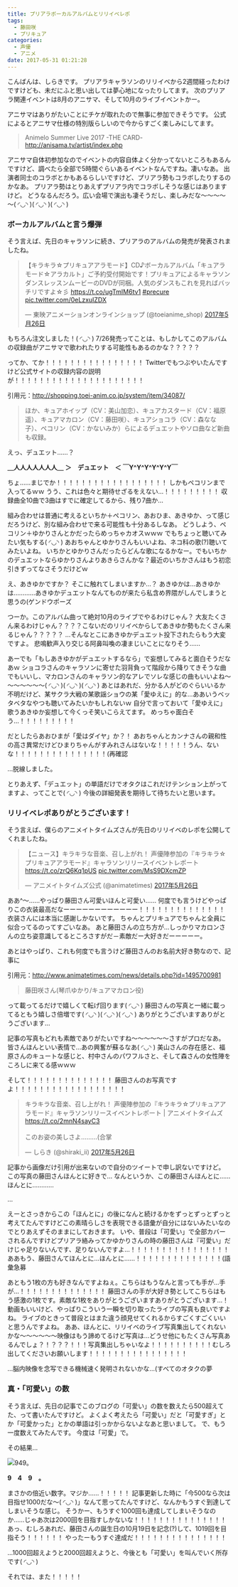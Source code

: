 ```yaml
---
title: プリアラボーカルアルバムとリリイベレポ
tags:
  - 藤田咲
  - プリキュア
categories:
  - 声優
  - アニメ
date: 2017-05-31 01:21:28
---
```


こんばんは、しらきです。
プリアラキャラソンのリリイベから2週間経ったわけですけども、未だにふと思い出しては夢心地になったりしてます。
次のプリアラ関連イベントは8月のアニサマ、そして10月のライブイベントかー。
<!-- more -->
アニサマはありがたいことにチケが取れたので無事に参加できそうです。
公式によるとアニサマ仕様の特別版らしいので今からすごく楽しみにしてます。

> Animelo Summer Live 2017 -THE CARD-
> http://anisama.tv/artist/index.php

アニサマ自体初参加なのでイベントの内容自体よく分かってないところもあるんですけど、調べたら全部で5時間ぐらいあるイベントなんですね。凄いなあ。
出演者同士のコラボとかもあるらしいですけど、プリアラ勢もコラボしたりするのかなあ。
プリアラ勢はとりあえずプリアラ内でコラボしそうな感じはありますけど。
どうなるんだろう。広い会場で演出も凄そうだし、楽しみだな～～～～～( ◜◡◝ )( ◜◡◝ )( ◜◡◝ )

### ボーカルアルバムと言う爆弾

そう言えば、先日のキャラソンに続き、プリアラのアルバムの発売が発表されましたね。

<blockquote class="twitter-tweet" data-lang="ja"><p lang="ja" dir="ltr">【キラキラ☆プリキュアアラモード】CD♪ボーカルアルバム「キュアラモード☆アラカルト」ご予約受付開始です！プリキュアによるキャラソンダンスレッスンムービーのDVDが同梱。人気のダンスもこれを見ればバッチリですよ☆彡 <a href="https://t.co/ugTmIM6tv1">https://t.co/ugTmIM6tv1</a> <a href="https://twitter.com/hashtag/precure?src=hash">#precure</a> <a href="https://t.co/0eLzxuIZDX">pic.twitter.com/0eLzxuIZDX</a></p>&mdash; 東映アニメーションオンラインショップ (@toeianime_shop) <a href="https://twitter.com/toeianime_shop/status/867938847295889408">2017年5月26日</a></blockquote>
<script async src="//platform.twitter.com/widgets.js" charset="utf-8"></script>

もちろん注文しました！( ◜◡◝ )
7/26発売ってことは、もしかしてこのアルバムの収録曲がアニサマで歌われたりする可能性もあるのかな？？？？？

ってか、てか！！！！！！！！！！！！！！！！
Twitterでもつぶやいたんですけど公式サイトの収録内容の説明が！！！！！！！！！！！！！！！！！！！！！

引用元：http://shopping.toei-anim.co.jp/system/item/34087/

> ほか、キュアホイップ（CV：美山加恋）、キュアカスタード（CV：福原遥）、キュアマカロン（CV：藤田咲）、キュアショコラ（CV：森なな子）、ペコリン（CV：かないみか）らによるデュエットやソロ曲など新曲も収録。

えっ、デュエット……？

**＿人人人人人人人＿**
**＞　デュエット　＜**
**￣Y^Y^Y^Y^Y^Y￣**

ちょ……まじでか！！！！！！！！！！！！！！！！！！
しかもペコリンまで入ってるｗｗ
うう、これは色々と期待せざるをえない…！！！！！！！！！
収録曲全10曲で3曲はすでに確定してるから、残り7曲か…

組み合わせは普通に考えるといちか＋ペコリン、あおひま、あきゆか、って感じだろうけど、別な組み合わせで来る可能性も十分あるしなあ。
どうしよう、ペコリン＋ゆかりさんとかだったらめっちゃカオスｗｗｗ
でもちょっと聴いてみたい気もする( ◜◡◝ )
あおちゃんとゆかりさんもいいよね、ネコ科の歌(?)聴いてみたいよね。
いちかとゆかりさんだったらどんな歌になるかなー。でもいちかのデュエットならゆかりさんよりあきらさんかな？最近のいちかさんはもう初恋引きずってなさそうだけどｗ

え、あきゆかですか？
そこに触れてしまいますか…？
あきゆかは…あきゆかは…………あきゆかデュエットなんてものが来たら私含め界隈がしんでしまうと思うの(ゲンドウポーズ

つーか。このアルバム曲って絶対10月のライブでやるわけじゃん？
大友たくさん来るわけじゃん？？？？こないだのリリイベからしてあきゆか勢もたくさん来るじゃん？？？？？
…そんなとこにあきゆかデュエット投下されたらもう大変ですよ。
悲鳴歓声入り交じる阿鼻叫喚の凄まじいことになりそう……

あーでも「もしあきゆかがデュエットするなら」で妄想してみると面白そうだなあｗ
ショコラさんのキャラソンに寄せた羽背負って階段から降りてきそうな曲でもいいし、マカロンさんのキャラソン的なアレでソレな感じの曲もいいよね～～～～～～～( ◜◡◝ )( ◜◡◝ )( ◜◡◝ )
あとはあれだ、分かる人がどのぐらいいるか不明だけど、某サクラ大戦の某歌謡ショウの某「愛ゆえに」的な…ああいうベッタベタなやつも聴いてみたいかもしれないｗ
自分で言っておいて「愛ゆえに」歌うあきゆか妄想して今くっそ笑いこらえてます。
めっちゃ面白そう…！！！！！！！！！

だとしたらあおひまが「愛はダイヤ」か？！
あおちゃんとカンナさんの親和性の高さ異常だけどひまりちゃんがすみれさんはないな！！！！！うん、ないな！！！！！！！！！！！！！！！(再確認

…脱線しました。

とりあえず、「デュエット」の単語だけでオタクはこれだけテンション上がってますよ、ってことで( ◜◡◝ )
今後の詳細発表を期待して待ちたいと思います。

### リリイベレポありがとうございます！

そう言えば、僕らのアニメイトタイムズさんが先日のリリイベのレポを公開してくれましたね。

<blockquote class="twitter-tweet" data-lang="ja"><p lang="ja" dir="ltr">【ニュース】キラキラな音楽、召し上がれ！ 声優陣参加の『キラキラ☆プリキュアアラモード』キャラソンリリースイベントレポート <a href="https://t.co/zrQ6Kq1pUS">https://t.co/zrQ6Kq1pUS</a> <a href="https://t.co/MsS9DXcmZP">pic.twitter.com/MsS9DXcmZP</a></p>&mdash; アニメイトタイムズ公式 (@animatetimes) <a href="https://twitter.com/animatetimes/status/867938351336140801">2017年5月26日</a></blockquote>
<script async src="//platform.twitter.com/widgets.js" charset="utf-8"></script>

ああ^～……やっぱり藤田さん可愛いほんと可愛い……
何度でも言うけどやっぱりこの衣装最高だなーーーーーーーーーーーー！！！！！！！！！！！！！！
衣装さんには本当に感謝しかないです。
ちゃんとプリキュアでちゃんと全員に似合ってるのってすごいなあ。
あと藤田さんの立ち方が…しっかりマカロンさんの立ち姿意識してるところさすがだ－素敵だー大好きだーーーーー。

あとはやっぱり、これも何度でも言うけど藤田さんのお名前大好き勢なので、記事に

引用元：http://www.animatetimes.com/news/details.php?id=1495700981

> 藤田咲さん(琴爪ゆかり/キュアマカロン役)

って載ってるだけで嬉しくて転げ回ります( ◜◡◝ )
藤田さんの写真と一緒に載ってるともう嬉しさ倍増です( ◜◡◝ )( ◜◡◝ )( ◜◡◝ )
ありがとうございますありがとうございます…

記事の写真もどれも素敵でありがたいですね～～～～～～さすがプロだなあ。
皆さんほんといい表情で…あの興奮が蘇るなあ( ◜◡◝ )
美山さんの存在感と、福原さんのキュートな感じと、村中さんのパワフルさと、そして森さんの女性陣をころしに来てる感ｗｗｗ

そして！！！！！！！！！！！！！！
藤田さんのお写真ですよ！！！！！！！！！！！！！！！！！！

<blockquote class="twitter-tweet" data-lang="ja"><p lang="ja" dir="ltr">キラキラな音楽、召し上がれ！ 声優陣参加の『キラキラ☆プリキュアアラモード』キャラソンリリースイベントレポート | アニメイトタイムズ <a href="https://t.co/2mnN4sayC3">https://t.co/2mnN4sayC3</a><br><br>このお姿の美しさよ………(合掌</p>&mdash; しらき (@shiraki_ii) <a href="https://twitter.com/shiraki_ii/status/867946023158554624">2017年5月26日</a></blockquote>
<script async src="//platform.twitter.com/widgets.js" charset="utf-8"></script>

記事から画像だけ引用が出来ないので自分のツイートで申し訳ないですけど。
この写真の藤田さんほんとに好きで…
なんというか、この藤田さんほんとに……ほんとに…………

…

えーとさっきからこの「ほんとに」の後になんと続けるかをずっとずっとずっと考えてたんですけどこの素晴らしさを表現できる語彙が自分にはないみたいなのでとりあえずそのままにしておきます。
いや、普段は「可愛い」で全部カバーされるんですけどプリアラ絡みってかゆかりさんの時の藤田さんは『可愛い」だけじゃ足りないんです、足りないんですよ…！！！！！！！！！！！！！！！！
ああもう、藤田さんてほんとに…ほんとに……！！！！！！！！！！！！！！(語彙急募

あともう1枚の方も好きなんですよねぇ。こちらはもうなんと言っても手が…手が…！！！！！！！！！！！！！！
藤田さんの手が大好き勢としてこちらはもう感激の1枚です。素敵な1枚をありがとうございますありがとうございます…！
動画もいいけど、やっぱりこういう一瞬を切り取ったライブの写真も良いですよね。
ライブのときって普段とはまた違う顔見せてくれるからすごくすごくいいと思うんですよね。
ああ、ほんとに、リリイベのライブ写真集出してくれないかな～～～～～～映像はもう諦めてるけど写真は…どうせ他にもたくさん写真あるんでしょ？！？？？！！！写真集出しちゃいなよ！！！！！！！！！！むしろ出してくださいお願いします！！！！！！！！！！！！！！！！

…脳内映像を念写できる機械速く発明されないかな…(すべてのオタクの夢

### 真・「可愛い」の数

そう言えば、先日の記事でこのブログの「可愛い」の数を数えたら500超えてた、って書いたんですけど。
よくよく考えたら「可愛い」だと「可愛すぎ」とか「可愛かった」とかの単語は引っかからないよなあと思いまして。
で、もう一度数えてみたんです。
今度は「可愛」で。

その結果…

![949。](/sblog/img/20170529_cawaii.png)

**9　4　9　。**

まさかの倍近い数字。マジか……！！！！！
記事更新した時に「今500なら次は目指せ1000だな～( ◜◡◝ )」なんて思ってたんですけど、なんかもうすぐ到達してしまいそうな感じ。
そうかー、もうすぐ1000回も達成してしまいそうなのか……じゃあ次は2000回を目指すしかないな！！！！！！！！！！！！！！！
あっ、むしろあれだ、藤田さんの誕生日の10月19日を記念(?)して、1019回を目指そう！！！！！！
やったーもうすぐ達成だ！！！！！！！！！！！！！！！

…1000回超えようと2000回超えようと、今後とも「可愛い」を叫んでいく所存です( ◜◡◝ )

それでは、また！！！！！
